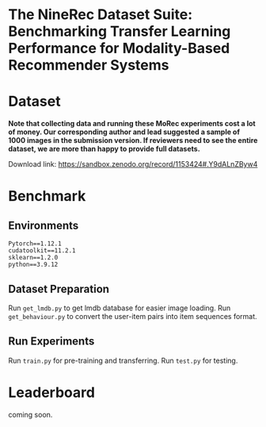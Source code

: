# The NineRec Dataset Suite: Benchmarking Transfer Learning Performance for Modality-Based Recommender Systems


# Dataset
**Note that collecting data and running these MoRec experiments cost a lot of money. Our corresponding author and lead suggested a sample of 1000 images in the submission version. If reviewers need to see the entire dataset, we are more than happy to provide full datasets.**

Download link: https://sandbox.zenodo.org/record/1153424#.Y9dALnZByw4



# Benchmark
## Environments
```
Pytorch==1.12.1
cudatoolkit==11.2.1
sklearn==1.2.0
python==3.9.12
```
## Dataset Preparation
Run `get_lmdb.py` to get lmdb database for easier image loading. Run `get_behaviour.py` to convert the user-item pairs into item sequences format.
## Run Experiments
Run `train.py` for pre-training and transferring. Run `test.py` for testing.

# Leaderboard
coming soon.
